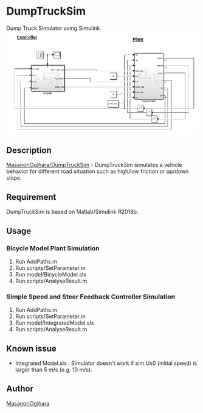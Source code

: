 # DumpTruckSim

Dump Truck Simulator using Simulink
![Integrated Model Image](/misc/Screenshots/IntegratedModel.PNG?raw=true "Integrated Model")

## Description
[MasanoriOgihara/DumpTruckSim](https://github.com/MasanoriOgihara/DumpTruckSim) - DumpTruckSim simulates a vehicle behavior for different road situation such as high/low friction or up/down slope.

## Requirement
DumpTruckSim is based on Matlab/Simulink R2018b.

## Usage
### Bicycle Model Plant Simulation
1. Run AddPaths.m
2. Run scripts/SetParameter.m
3. Run model/BicycleModel.slx
4. Run scripts/AnalyseResult.m

### Simple Speed and Steer Feedback Controller Simulation
1. Run AddPaths.m
2. Run scripts/SetParameter.m
3. Run model/IntegratedModel.slx
4. Run scripts/AnalyseResult.m

## Known issue
- Integrated Model.slx : Simulator doesn't work if sim.Ux0 (initial speed) is larger than 5 m/s (e.g. 10 m/s).

## Author
[MasanoriOgihara](https://github.com/MasanoriOgihara)
